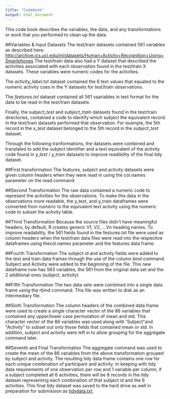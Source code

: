 ```yaml
---
title: "Codebook"
output: html_document
---
```

 This code book describes the variables, the data, and any transformations or work that you performed to clean up the data.
 
##Variables & Input Datasets
 The test/train datasets contained 561 variables as described here:
 http://archive.ics.uci.edu/ml/datasets/Human+Activity+Recognition+Using+Smartphones 
 The test/train data also had a Y dataset that described the activities associated with each observation found in the test/train X datasets.  These variables were numeric codes for the activities.
 
 The *activity_label.txt* dataset contained the 6 text values that equated to the numeric activity coes in the Y datasets for test/train observations.
 
 The *features.txt* dataset contained all 561 vaariables in text format for the data to be read in the test/train datasets
 
 Finally, the *subject_test* and *subject_train* datasets found in the test/train directories, contained a code to identify which subject the equivalent record in the test/train datasets performed that observation.  For example, the 5th record in the *x_test* dataset belonged to the 5th record in the *subject_test* dataset.
 
 Through the following tranformations, the datasets were combined and translated to add the subject identifier and a text equivalent of the activity code found in *y_test* / *y_train* datasets to improve readibility of the final tidy dataset.
 
##First transformation
The features, subject and activity datasets were given column headers when they were read in using the col.names parameter on the read command.

##Second Transformation
The raw data contained a numeric code to represent the activities for the observations.  To make this data in the observations more readable, the y_test, and y_train dataframes were converted from numeric to the equivalent text activity using the numeric code to subset the activity table.

##Third Transformation
Because the source files didn't have meaningful headers, by default, R creates generic V1, V2, ...Vn heading names.  To improve readability, the 561 fields found in the festures.txt file were used as column headers when the test/train data files were read into the respective dataframes using thecol.names parameter and the features data frame.

##Fourth Transformation
The subject id and activity fields were added to the test and train data frames through the use of the column bind command.  Subject and Activity were added to the beginning of the file.  This new dataframe now has 563 variables, the 561 from the original data set and the 2 additional ones (subject, activity)

##Fifth Transformation
The two data sets were combined into a single data frame using the rbind command.  This file was written to disk as an intermediary file.

##Sixth Transformation
The column headers of the combined data frame were used to create a single character vector of the 86 variables that contained any upper/lower case permutation of mean and std.  This character vector of the 86 variables was used along with 'Subject"and "Activity" to subset out only those fields that contained mean or std.  In addition, subject and activity were left in to allow grouping for the aggregate command later.

##Seventh and Final Transformation
The aggregate command was used to create the mean of the 86 variables from the above transformation grouped by subject and activity.  The resulting tidy data frame contains one row for each unique combination of participant and activity.  In keeping with tidy data requirements of one observation per row and 1 variable per column, if a subject completed all 6 activities, there will be 6 records in the tidy dataset representing each combination of that subject id and the 6 activities.  This final tidy dataset was saved to the hard drive as well in preparation for submission as [tidydata.txt](data/tidydata.txt).
